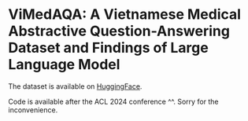 # ViMedAQA: A Vietnamese Medical Abstractive Question-Answering Dataset and Findings of Large Language Model

The dataset is available on [HuggingFace](https://huggingface.co/datasets/tmnam20/ViMedAQA).

Code is available after the ACL 2024 conference ^^. Sorry for the inconvenience.
